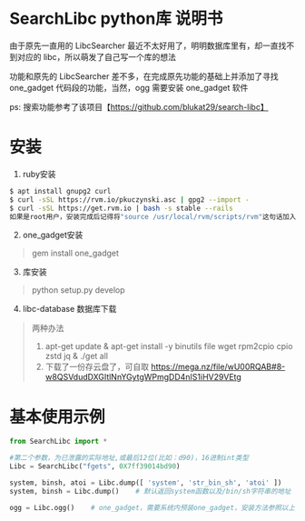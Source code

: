 # SearchLibc python库 说明书


由于原先一直用的 LibcSearcher 最近不太好用了，明明数据库里有，却一直找不到对应的 libc，所以萌发了自己写一个库的想法

功能和原先的 LibcSearcher 差不多，在完成原先功能的基础上并添加了寻找 one_gadget 代码段的功能，当然，ogg 需要安装 one_gadget 软件

ps: 搜索功能参考了该项目【https://github.com/blukat29/search-libc】

# 安装
1. ruby安装
```bash
$ apt install gnupg2 curl
$ curl -sSL https://rvm.io/pkuczynski.asc | gpg2 --import -
$ curl -sSL https://get.rvm.io | bash -s stable --rails
如果是root用户，安装完成后记得将"source /usr/local/rvm/scripts/rvm"这句话加入到bashrc中
```

2. one_gadget安装
> gem install one_gadget

3. 库安装
> python setup.py develop

4. libc-database 数据库下载
> 两种办法
> 1) apt-get update & apt-get install -y binutils file wget rpm2cpio cpio zstd jq & ./get all
> 2) 下载了一份存云盘了，可自取 https://mega.nz/file/wU00RQAB#8-w8QSVdudDXGItlNnYGytgWPmgDD4nIS1iHV29VEtg

# 基本使用示例
```python
from SearchLibc import *

#第二个参数，为已泄露的实际地址,或最后12位(比如：d90)，16进制int类型
Libc = SearchLibc("fgets", 0X7ff39014bd90)

system, binsh, atoi = Libc.dump([ 'system', 'str_bin_sh', 'atoi' ])    # 可指定要查找的函数地址
system, binsh = Libc.dump()    # 默认返回system函数以及/bin/sh字符串的地址

ogg = Libc.ogg()    # one_gadget，需要系统内预装one_gadget，安装方法参照以上
```